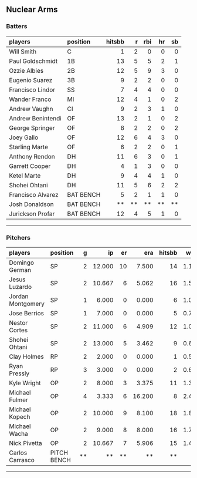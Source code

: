 ## Nuclear Arms

### Batters

 
|players           |position  | hitsbb|  r| rbi| hr| sb| 
|:-----------------|:---------|------:|--:|---:|--:|--:| 
|Will Smith        |C         |      1|  2|   0|  0|  0| 
|Paul Goldschmidt  |1B        |     13|  5|   5|  2|  1| 
|Ozzie Albies      |2B        |     12|  5|   9|  3|  0| 
|Eugenio Suarez    |3B        |      9|  2|   2|  0|  0| 
|Francisco Lindor  |SS        |      7|  4|   4|  0|  0| 
|Wander Franco     |MI        |     12|  4|   1|  0|  2| 
|Andrew Vaughn     |CI        |      9|  2|   3|  1|  0| 
|Andrew Benintendi |OF        |     13|  2|   1|  0|  2| 
|George Springer   |OF        |      8|  2|   2|  0|  2| 
|Joey Gallo        |OF        |     12|  6|   4|  3|  0| 
|Starling Marte    |OF        |      6|  2|   2|  0|  1| 
|Anthony Rendon    |DH        |     11|  6|   3|  0|  1| 
|Garrett Cooper    |DH        |      4|  1|   3|  0|  0| 
|Ketel Marte       |DH        |      9|  4|   4|  1|  0| 
|Shohei Ohtani     |DH        |     11|  5|   6|  2|  2| 
|Francisco Alvarez |BAT BENCH |      5|  2|   1|  1|  0| 
|Josh Donaldson    |BAT BENCH |     **| **|  **| **| **| 
|Jurickson Profar  |BAT BENCH |     12|  4|   5|  1|  0| 


* * *

### Pitchers

 
|players           |position    |  g|     ip| er|    era| hitsbb|  whip| so|  w| sv| 
|:-----------------|:-----------|--:|------:|--:|------:|------:|-----:|--:|--:|--:| 
|Domingo German    |SP          |  2| 12.000| 10|  7.500|     14| 1.167| 14|  1|  0| 
|Jesus Luzardo     |SP          |  2| 10.667|  6|  5.062|     16| 1.500| 12|  0|  0| 
|Jordan Montgomery |SP          |  1|  6.000|  0|  0.000|      6| 1.000|  6|  0|  0| 
|Jose Berrios      |SP          |  1|  7.000|  0|  0.000|      5| 0.714|  9|  1|  0| 
|Nestor Cortes     |SP          |  2| 11.000|  6|  4.909|     12| 1.091| 13|  1|  0| 
|Shohei Ohtani     |SP          |  2| 13.000|  5|  3.462|      9| 0.692| 19|  2|  0| 
|Clay Holmes       |RP          |  2|  2.000|  0|  0.000|      1| 0.500|  3|  0|  0| 
|Ryan Pressly      |RP          |  3|  3.000|  0|  0.000|      2| 0.667|  1|  0|  2| 
|Kyle Wright       |OP          |  2|  8.000|  3|  3.375|     11| 1.375|  8|  0|  0| 
|Michael Fulmer    |OP          |  4|  3.333|  6| 16.200|      8| 2.400|  5|  0|  0| 
|Michael Kopech    |OP          |  2| 10.000|  9|  8.100|     18| 1.800| 13|  0|  0| 
|Michael Wacha     |OP          |  2|  9.000|  8|  8.000|     16| 1.778|  8|  0|  0| 
|Nick Pivetta      |OP          |  2| 10.667|  7|  5.906|     15| 1.406| 12|  1|  0| 
|Carlos Carrasco   |PITCH BENCH | **|     **| **|     **|     **|    **| **| **| **| 


* * *


